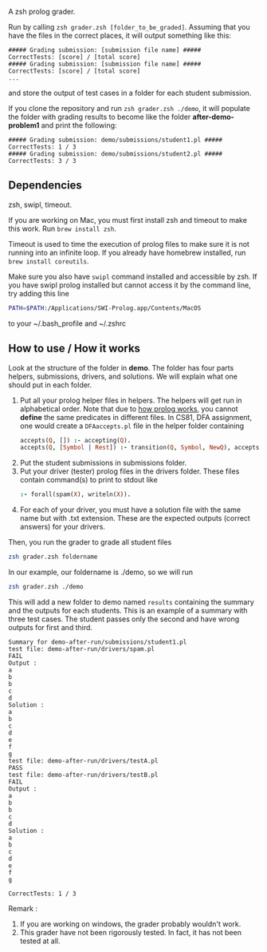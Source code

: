 A zsh prolog grader.

Run by calling `zsh grader.zsh [folder_to_be_graded]`. Assuming that you
have the files in the correct places, it will output something like this:
```
##### Grading submission: [submission file name] #####
CorrectTests: [score] / [total score]
##### Grading submission: [submission file name] #####
CorrectTests: [score] / [total score]
...
```
and store the output of test cases in a folder for each student submission.

If you clone the repository and run `zsh grader.zsh ./demo`, it will 
populate the folder with grading results to become like the folder **after-demo-problem1** 
and print the following:
```
##### Grading submission: demo/submissions/student1.pl #####
CorrectTests: 1 / 3
##### Grading submission: demo/submissions/student2.pl #####
CorrectTests: 3 / 3
```

## Dependencies

zsh, swipl, timeout.

If you are working on Mac, you must first install zsh and timeout to make this
work. Run `brew install zsh`.

Timeout is used to time the execution of prolog files to make sure
it is not running into an infinite loop. If you already have homebrew
installed, run `brew install coreutils`.

Make sure you also have `swipl` command installed and accessible by zsh.
If you have swipl prolog installed but cannot access it by the command line,
try adding this line
```zsh
PATH=$PATH:/Applications/SWI-Prolog.app/Contents/MacOS
```
to your ~/.bash_profile and ~/.zshrc

## How to use / How it works

Look at the structure of the folder in **demo**.
The folder has four parts helpers, submissions, drivers, and solutions.
We will explain what one should put in each folder.
1. Put all your prolog helper files in helpers. The helpers will get run in
alphabetical order. Note that due to [how prolog works](http://www.swi-prolog.org/FAQ/Multifile.html),
you cannot **define** the same predicates in different files.
In CS81, DFA assignment, one would create a `DFAaccepts.pl` file in the
helper folder containing
    ```prolog
    accepts(Q, []) :- accepting(Q).
    accepts(Q, [Symbol | Rest]) :- transition(Q, Symbol, NewQ), accepts(NewQ, Rest).
    ```
2. Put the student submissions in submissions folder.
3. Put your driver (tester) prolog files in the drivers folder. These files contain
command(s) to print to stdout like
    ```prolog
    :- forall(spam(X), writeln(X)).
    ```
4. For each of your driver, you must have a solution file with the same name but with .txt
extension. These are the expected outputs (correct answers) for your drivers.

Then, you run the grader to grade all student files
```zsh
zsh grader.zsh foldername
```
In our example, our foldername is ./demo, so we will run
```zsh
zsh grader.zsh ./demo
```
This will add a new folder to demo named `results` containing the summary and the outputs
for each students. This is an example of a summary with three test cases. The student
passes only the second and have wrong outputs for first and third.
```
Summary for demo-after-run/submissions/student1.pl
test file: demo-after-run/drivers/spam.pl
FAIL
Output :
a
b
b
c
d
Solution :
a
b
c
d
e
f
g
test file: demo-after-run/drivers/testA.pl
PASS
test file: demo-after-run/drivers/testB.pl
FAIL
Output :
a
b
b
c
d
Solution :
a
b
c
d
e
f
g

CorrectTests: 1 / 3
```

Remark :
1. If you are working on windows, the grader probably wouldn't work.
2. This grader have not been rigorously tested. In fact, it has not been tested at all.




   